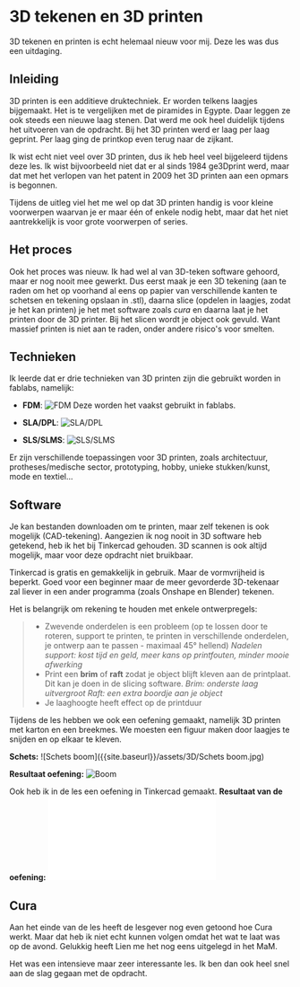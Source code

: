 # 3D tekenen en 3D printen

3D tekenen en printen is echt helemaal nieuw voor mij. Deze les was dus een uitdaging.


## Inleiding

3D printen is een additieve druktechniek. Er worden telkens laagjes bijgemaakt. Het is te vergelijken met de piramides in Egypte. Daar leggen ze ook steeds een nieuwe laag stenen.
Dat werd me ook heel duidelijk tijdens het uitvoeren van de opdracht. Bij het 3D printen werd er laag per laag geprint. Per laag ging de printkop even terug naar de zijkant.

Ik wist echt niet veel over 3D printen, dus ik heb heel veel bijgeleerd tijdens deze les. Ik wist bijvoorbeeld niet dat er al sinds 1984 ge3Dprint werd, maar dat met het verlopen van het patent in 2009 het 3D printen aan een opmars is begonnen.

Tijdens de uitleg viel het me wel op dat 3D printen handig is voor kleine voorwerpen waarvan je er maar één of enkele nodig hebt, maar dat het niet aantrekkelijk is voor grote voorwerpen of series. 


## Het proces

Ook het proces was nieuw. 
Ik had wel al van 3D-teken software gehoord, maar er nog nooit mee gewerkt. Dus eerst maak je een 3D tekening (aan te raden om het op voorhand al eens op papier van verschillende kanten te schetsen en tekening opslaan in .stl), daarna slice (opdelen in laagjes, zodat je het kan printen) je het met software zoals _cura_ en daarna laat je het printen door de 3D printer.
Bij het slicen wordt je object ook gevuld. Want massief printen is niet aan te raden, onder andere risico's voor smelten.


## Technieken

Ik leerde dat er drie technieken van 3D printen zijn die gebruikt worden in fablabs, namelijk:

- **FDM**:
![FDM](https://media.s-bol.com/gL8Kw75379yG/550x623.jpg)
Deze worden het vaakst gebruikt in fablabs.

- **SLA/DPL**: 
![SLA/DPL](https://cdn.shopify.com/s/files/1/2104/4351/products/Form-2-printer-three-quarters-Hart.jpg?v=1564763207)

- **SLS/SLMS**: 
![SLS/SLMS](https://amfg.ai/wp-content/uploads/2020/01/SLS-3D-printed-Parts.png)

Er zijn verschillende toepassingen voor 3D printen, zoals architectuur, protheses/medische sector, prototyping, hobby, unieke stukken/kunst, mode en textiel...


## Software

Je kan bestanden downloaden om te printen, maar zelf tekenen is ook mogelijk (CAD-tekening). Aangezien ik nog nooit in 3D software heb getekend, heb ik het bij Tinkercad gehouden. 3D scannen is ook altijd mogelijk, maar voor deze opdracht niet bruikbaar.

Tinkercad is gratis en gemakkelijk in gebruik. Maar de vormvrijheid is beperkt. Goed voor een beginner maar de meer gevorderde 3D-tekenaar zal liever in een ander programma (zoals Onshape en Blender) tekenen. 

Het is belangrijk om rekening te houden met enkele ontwerpregels:
>- Zwevende onderdelen is een probleem (op te lossen door te roteren, support te printen, te printen in verschillende onderdelen, je ontwerp aan te passen - maximaal 45° hellend)
>_Nadelen support: kost tijd en geld, meer kans op printfouten, minder mooie afwerking_
>- Print een **brim** of **raft** zodat je object blijft kleven aan de printplaat. Dit kan je doen in de slicing software.
>_Brim: onderste laag uitvergroot_
>_Raft: een extra boordje aan je object_
>- Je laaghoogte heeft effect op de printduur

Tijdens de les hebben we ook een oefening gemaakt, namelijk 3D printen met karton en een breekmes. We moesten een figuur maken door laagjes te snijden en op elkaar te kleven.

**Schets:**
![Schets boom]({{site.baseurl}}/assets/3D/Schets boom.jpg)

**Resultaat oefening:**
![Boom]({{site.baseurl}}/assets/3D/Boom.jpg)


Ook heb ik in de les een oefening in Tinkercad gemaakt. 
**Resultaat van de oefening:**
![Gezicht]({{site.baseurl}}/assets/3D/Kubus.stl)


## Cura

Aan het einde van de les heeft de lesgever nog even getoond hoe Cura werkt. Maar dat heb ik niet echt kunnen volgen omdat het wat te laat was op de avond. Gelukkig heeft Lien me het nog eens uitgelegd in het MaM.


Het was een intensieve maar zeer interessante les. Ik ben dan ook heel snel aan de slag gegaan met de opdracht.



